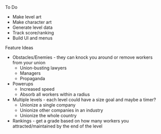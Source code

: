 To Do
- Make level art
- Make character art
- Generate level data
- Track score/ranking
- Build UI and menus

Feature Ideas
- Obstacles/Enemies - they can knock you around or remove workers from your union
  - Union-busting lawyers
  - Managers
  - Propaganda
- Powerups
  - Increased speed
  - Absorb all workers within a radius
- Multiple levels - each level could have a size goal and maybe a timer?
  - Unionize a single company
  - Unionize other companies in an industry
  - Unionize the whole country
- Rankings - get a grade based on how many workers you attracted/maintained by the end of the level

